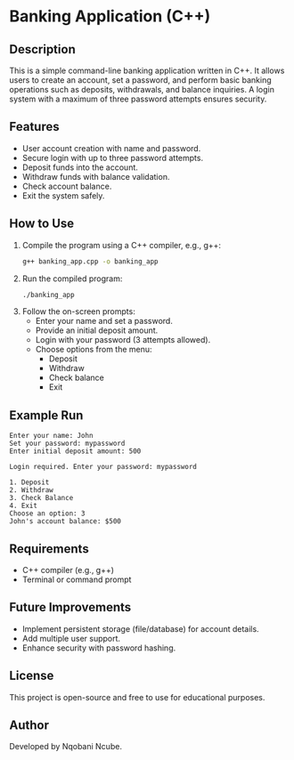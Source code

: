 # Banking Application (C++)

## Description
This is a simple command-line banking application written in C++. It allows users to create an account, set a password, and perform basic banking operations such as deposits, withdrawals, and balance inquiries. A login system with a maximum of three password attempts ensures security.

## Features
- User account creation with name and password.
- Secure login with up to three password attempts.
- Deposit funds into the account.
- Withdraw funds with balance validation.
- Check account balance.
- Exit the system safely.

## How to Use
1. Compile the program using a C++ compiler, e.g., g++:
   ```sh
   g++ banking_app.cpp -o banking_app
   ```
2. Run the compiled program:
   ```sh
   ./banking_app
   ```
3. Follow the on-screen prompts:
   - Enter your name and set a password.
   - Provide an initial deposit amount.
   - Login with your password (3 attempts allowed).
   - Choose options from the menu:
     - Deposit
     - Withdraw
     - Check balance
     - Exit

## Example Run
```
Enter your name: John
Set your password: mypassword
Enter initial deposit amount: 500

Login required. Enter your password: mypassword

1. Deposit
2. Withdraw
3. Check Balance
4. Exit
Choose an option: 3
John's account balance: $500
```

## Requirements
- C++ compiler (e.g., g++)
- Terminal or command prompt

## Future Improvements
- Implement persistent storage (file/database) for account details.
- Add multiple user support.
- Enhance security with password hashing.

## License
This project is open-source and free to use for educational purposes.

## Author
Developed by Nqobani Ncube.

